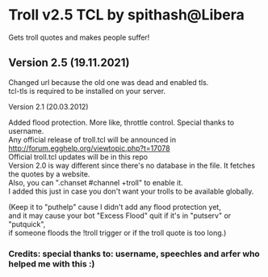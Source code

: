 
# Troll v2.5 TCL by spithash@Libera                                                                           

Gets troll quotes and makes people suffer!                                                                  

## Version 2.5   (19.11.2021)                                                                                  
                                                                                                           
Changed url because the old one was dead and enabled tls.                                                   
tcl-tls is required to be installed on your server.                                                         

Version 2.1   (20.03.2012)                                                                                  
                                                                                                           
Added flood protection. More like, throttle control. Special thanks to username.                                                                                
Any official release of troll.tcl will be announced in http://forum.egghelp.org/viewtopic.php?t=17078       
Official troll.tcl updates will be in this repo                                                                                                                                                          
Version 2.0 is way different since there's no database in the file. It fetches the quotes by a website.   
Also, you can ".chanset #channel +troll" to enable it.                                                    
I added this just in case you don't want your trolls to be available globally.                            
                                                                                                          
(Keep it to "puthelp" cause I didn't add any flood protection yet,                                        
and it may cause your bot "Excess Flood" quit if it's in "putserv" or "putquick",                         
if someone floods the !troll trigger or if the troll quote is too long.)                                  

### Credits: special thanks to: username, speechles and arfer who helped me with this :)
